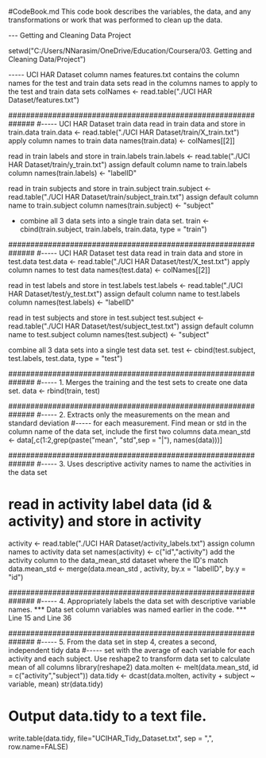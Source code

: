 #CodeBook.md
This code book  describes the variables, the data, and any transformations or work that was performed to clean up the data.

--- Getting and Cleaning Data Project

setwd("C:/Users/NNarasim/OneDrive/Education/Coursera/03. Getting and Cleaning Data/Project")

----- UCI HAR Dataset column names
 features.txt contains the column names for the test and train data sets
 read in the columns names to apply to the test and train data sets
colNames <- read.table("./UCI HAR Dataset/features.txt")

##############################################################
#----- UCI HAR Dataset train data
 read in train data and store in train.data
train.data <- read.table("./UCI HAR Dataset/train/X_train.txt")
 apply column names to train data
names(train.data) <- colNames[[2]]

 read in train labels  and store in train.labels
train.labels <- read.table("./UCI HAR Dataset/train/y_train.txt")
 assign default column name to train.labels column
names(train.labels) <- "labelID"

 read in train subjects and store in train.subject
train.subject <- read.table("./UCI HAR Dataset/train/subject_train.txt")
 assign default column name to train.subject column
names(train.subject) <- "subject"

 - combine all 3 data sets into a single train data set.
train <- cbind(train.subject, train.labels, train.data, type = "train")


##############################################################
#----- UCI HAR Dataset test data
 read in train data and store in test.data
test.data <- read.table("./UCI HAR Dataset/test/X_test.txt")
 apply column names to test data
names(test.data) <- colNames[[2]]

 read in test labels  and store in test.labels
test.labels <- read.table("./UCI HAR Dataset/test/y_test.txt")
 assign default column name to test.labels column
names(test.labels) <- "labelID"

 read in test subjects and store in test.subject
test.subject <- read.table("./UCI HAR Dataset/test/subject_test.txt")
 assign default column name to test.subject column
names(test.subject) <- "subject"

 combine all 3 data sets into a single test data set.
test <- cbind(test.subject, test.labels, test.data, type = "test")


##############################################################
#----- 1. Merges the training and the test sets to create one data set.
data <- rbind(train, test)


##############################################################
#----- 2. Extracts only the measurements on the mean and standard deviation 
#-----    for each measurement. 
 Find mean or std in the column name of the data set, include the first two columns
data.mean_std <- data[,c(1:2,grep(paste("mean", "std",sep = "|"), names(data)))]


##############################################################
#----- 3. Uses descriptive activity names to name the activities in the data set
#         read in activity label data (id & activity) and store in activity
activity <- read.table("./UCI HAR Dataset/activity_labels.txt")
 assign  column names to activity data set
names(activity) <- c("id","activity")
 add the activity column to the data_mean_std dataset where the ID's match
data.mean_std <- merge(data.mean_std , activity, by.x = "labelID", by.y = "id")

##############################################################
#----- 4. Appropriately labels the data set with descriptive variable names. 
 *** Data set column variables was named earlier in the code.
 *** Line 15 and Line 36 

##############################################################
#----- 5. From the data set in step 4, creates a second, independent tidy data 
#-----    set with the average of each variable for each activity and each subject.
 Use reshape2 to transform data set to calculate mean of all columns
library(reshape2)
data.molten <- melt(data.mean_std, id = c("activity","subject"))
data.tidy <- dcast(data.molten, activity + subject ~ variable, mean)
str(data.tidy)

 # Output data.tidy to a text file.
write.table(data.tidy, file="UCIHAR_Tidy_Dataset.txt", sep = ",", row.name=FALSE)
